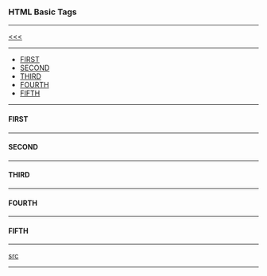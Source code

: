 
### HTML Basic Tags

---

[<<<](#)

---

* <a href="#1">FIRST</a>
* <a href="#2">SECOND</a>
* <a href="#3">THIRD</a>
* <a href="#4">FOURTH</a>
* <a href="#5">FIFTH</a>

---

<h4 id="1">FIRST</h4>

---

<h4 id="2">SECOND</h4>

---

<h4 id="3">THIRD</h4>

---

<h4 id="4">FOURTH</h4>

---

<h4 id="5">FIFTH</h4>

---

[src](#)

---
